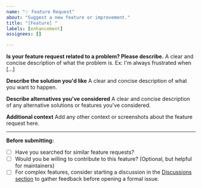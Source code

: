 ```yaml
---
name: "✨ Feature Request"
about: "Suggest a new feature or improvement."
title: "[Feature] "
labels: [enhancement]
assignees: []

---
```


**Is your feature request related to a problem? Please describe.**
A clear and concise description of what the problem is. Ex: I'm always frustrated when [...]

**Describe the solution you'd like**
A clear and concise description of what you want to happen.

**Describe alternatives you've considered**
A clear and concise description of any alternative solutions or features you've considered.

**Additional context**
Add any other context or screenshots about the feature request here.

---

**Before submitting:**
- [ ] Have you searched for similar feature requests?
- [ ] Would you be willing to contribute to this feature? (Optional, but helpful for maintainers)
- [ ] For complex features, consider starting a discussion in the [Discussions section](https://github.com/avikalpg/whatsapp-ai-filter/discussions) to gather feedback before opening a formal issue.